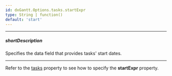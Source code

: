 ```yaml
---
id: dxGantt.Options.tasks.startExpr
type: String | function()
default: 'start'
---
```

---
##### shortDescription
Specifies the data field that provides tasks' start dates.

---

Refer to the [tasks](/api-reference/10%20UI%20Components/dxGantt/1%20Configuration/tasks '/Documentation/ApiReference/UI_Components/dxGantt/Configuration/tasks/') property to see how to specify the **startExpr** property.